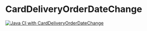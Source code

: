 # CardDeliveryOrderDateChange
[![Java CI with CardDeliveryOrderDateChange](https://github.com/ivan3035789/CardDeliveryOrderDateChange/actions/workflows/gradle-publish.yml/badge.svg)](https://github.com/ivan3035789/CardDeliveryOrderDateChange/actions/workflows/gradle-publish.yml)
